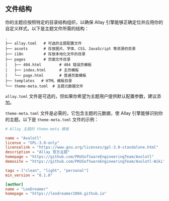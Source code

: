 ## 文件结构

你的主题应按照特定的目录结构组织，以确保 Allay 引擎能够正确定位并应用你的自定义样式。以下是主题文件所需的结构：

```
.
├── allay.toml   # 可选的主题配置文件
├── assets       # 存放图片、字体、CSS、JavaScript 等资源的目录
├── i18n         # 存放本地化文件的目录
├── pages        # 页面文件目录
│   ├── 404.html        # 404 错误页模板
│   ├── index.html      # 主页模板
│   └── page.html       # 普通页面模板
├── templates   # HTML 模板目录
└── theme-meta.toml  # 主题元数据文件
```

`allay.toml` 文件是可选的，但如果你希望为主题用户提供默认配置参数，建议添加。

`theme-meta.toml` 文件是必需的，它包含主题的元数据，使 Allay 引擎能够识别你的主题。以下是 `theme-meta.toml` 文件的示例：

```toml
# Allay 主题的 theme-meta 模板

name = "Axolotl"
license = "GPL-3.0-only"
licenselink = "https://www.gnu.org/licenses/gpl-3.0-standalone.html"
description = "Allay 官方主题"
homepage = "https://github.com/PKUSoftwareEngineeringTeam/Axolotl"
demosite = "https://github.com/PKUSoftwareEngineeringTeam/Axolotl-Wiki"

tags = ["clean", "light", "personal"]
min_version = "0.1.0"

[author]
name = "LeoDreamer"
homepage = "https://leodreamer2004.github.io"
```
